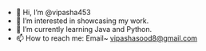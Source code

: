 - 👋 Hi, I’m @vipasha453
- 👀 I’m interested in showcasing my work.
- 🌱 I’m currently learning Java and Python.
- 📫 How to reach me: Email~ vipashasood8@gmail.com

<!---
vipasha453/vipasha453 is a ✨ special ✨ repository because its `README.md` (this file) appears on your GitHub profile.
You can click the Preview link to take a look at your changes.
--->
